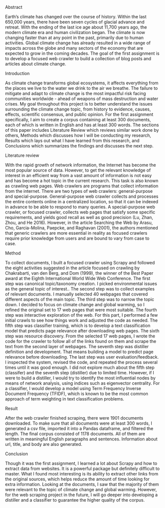 Abstract

Earth’s climate has changed over the course of history. Within the last 650,000 years, there have been seven cycles of glacial advance and retreat. With the ending of the last ice age about 11,700 years ago, the modern climate era and human civilization began. The climate is now changing faster than at any point in the past, primarily due to human activities. Global climate change has already resulted in a wide range of impacts across the globe and many sectors of the economy that are expected to grow in the coming decades. The goal of the first assignment is to develop a focused web crawler to build a collection of blog posts and articles about climate change.

Introduction

As climate change transforms global ecosystems, it affects everything from the places we live to the water we drink to the air we breathe. The failure to mitigate and adapt to climate change is the most impactful risk facing communities worldwide - ahead of weapons of mass destruction and water crises. My goal throughout this project is to better understand the issues surrounding the climate change topic, from history to evidence, causes, effects, scientific consensus, and public opinion.
For the first assignment specifically, I aim to create a corpus containing at least 300 documents, each of which is written in English and has at least 300 words. The sections of this paper includes Literature Review which reviews similar work done by others, Methods which discusses how I will be conducting my research, Results which lays out what I have learned from this research, and Conclusions which summarizes the findings and discusses the next step.

Literature review

With the rapid growth of network information, the Internet has become the most popular source of data. However, to get the relevant knowledge of interest in an efficient way from a vast amount of information is not easy and has become a hot topic in the current research. This task is also known as crawling web pages. Web crawlers are programs that collect information from the internet. There are two types of web crawlers: general-purpose and special-purpose. General-purpose web crawler collects and processes the entire contents online in a centralized location, so that it can be indexed in advance to be able to respond to many queries. A special-purpose web crawler, or focused crawler, collects web pages that satisfy some specific requirements, and yields good recall as well as good precision (Lu, Zhan, Zhou, and He 2016). However, in the article Searching the Web by Arasu, Cho, Garcia-Molina, Paepcke, and Raghavan (2001), the authors mentioned that generic crawlers are more essential in reality as focused crawlers require prior knowledge from users and are bound to vary from case to case.

Method

To collect documents, I built a focused crawler using Scrapy and followed the eight activities suggested in the article focused on crawling by Chakrabarti, van den Berg, and Dom (1999), the winner of the Best Paper award at the Eighth International World Wide Web Conference. The first step was canonical topic/taxonomy creation. I picked environmental issues as the general topic of interest.. The second step was to collect examples of relevant documents. I manually selected 40 webpages that covered different aspects of the main topic. The third step was to narrow the topic down. I decided to focus on climate change and global warming, so I refined the original set to 17 web pages that were most suitable. The fourth step was interactive exploration of the web. For this part, I performed a few initial crawls to see how things work and adjusted the code as needed. The fifth step was classifier training, which is to develop a text classification model that predicts page relevance after downloading web pages. The sixth step was resource discovery. From the selected 17 web pages, I wrote the code for the crawler to follow all of the links found on them and scrape the text from the second layer of webpages. The seventh step was distiller definition and development. That means building a model to predict page relevance before downloading. The last step was user evaluation/feedback. I inspected the system, revised the code, and repeated the process several times until it was good enough.
I did not explore much about the fifth step (classifer) and the seventh step (distiller) due to limited time. However, if I were to build a distiller, I would try to identify the most influential nodes by means of network analysis, using indices such as eigenvector centrality. For a classifier, I would develop a model using Term Frequency Inverse Document Frequency (TFIDF), which is known to be the most common approach of term weighting in text classification problems.

Result

After the web crawler finished scraping, there were 1901 documents downloaded. To make sure that all documents were at least 300 words, I generated a csv file, imported it into a Pandas dataframe, and filtered the length. The final corpus consisted of 1178 documents. All of them are written in meaningful English paragraphs and sentences. Information about url, title, and body are also generated.

Conclusion

Though it was the first assignment, I learned a lot about Scrapy and how to extract data from websites. It is a powerful package but definitely difficult to master. What I found most interesting is its ability to extract other links from the original sources, which helps reduce the amount of time looking for extra information. Looking at the documents, I saw that the majority of them were relevant to the topic of climate change and global warming. However, for the web scraping project in the future, I will go deeper into developing a distiller and a classifier to guarantee the higher quality of the corpus.
